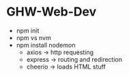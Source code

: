 # GHW-Web-Dev

- npm init
- npm vs nvm
- npm install nodemon
    - axios -> http requesting
    - express -> routing and redirection
    - cheerio -> loads HTML stuff

